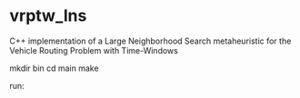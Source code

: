 # vrptw_lns
C++ implementation of a Large Neighborhood Search metaheuristic for the Vehicle Routing Problem with Time-Windows

mkdir bin
cd main
make 

run:
